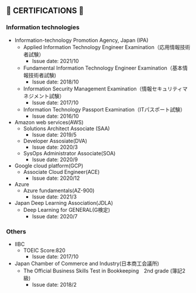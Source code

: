 ## 📖 CERTIFICATIONS 📖

### Information technologies
- Information-technology Promotion Agency, Japan (IPA)
    - Applied Information Technology Engineer Examination（応用情報技術者試験）
      - Issue date: 2021/10
    - Fundamental Information Technology Engineer Examination（基本情報技術者試験)
      - Issue date: 2018/10
    - Information Security Management Examination（情報セキュリティマネジメント試験）
      - Issue date: 2017/10
    - Information Technology Passport Examination（ITパスポート試験）
      - Issue date: 2016/10
- Amazon web services(AWS)
    - Solutions Architect Associate (SAA)
        - Issue date: 2019/5
    - Developer Assosiate(DVA)
        - Issue date: 2020/3
    - SysOps Administrator Associate(SOA)
        - Issue date: 2020/9
- Google cloud platform(GCP)
    - Associate Cloud Engineer(ACE)
        - Issue date: 2020/12
- Azure
    - Azure fundamentals(AZ-900)
        - Issue date: 2021/3
- Japan Deep Learning Association(JDLA)
    - Deep Learning for GENERAL(G検定)
        - Issue date: 2020/7

### Others
- IIBC
    - TOEIC Score:820
        - Issue date: 2017/10
- Japan Chamber of Commerce and Industry(日本商工会議所)
    - The Official Business Skills Test in Bookkeeping　2nd grade (簿記2級)
        - Issue date: 2018/2
